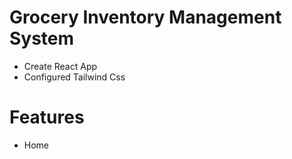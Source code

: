 # Grocery Inventory Management System 

- Create React App
- Configured Tailwind Css



# Features
- Home
